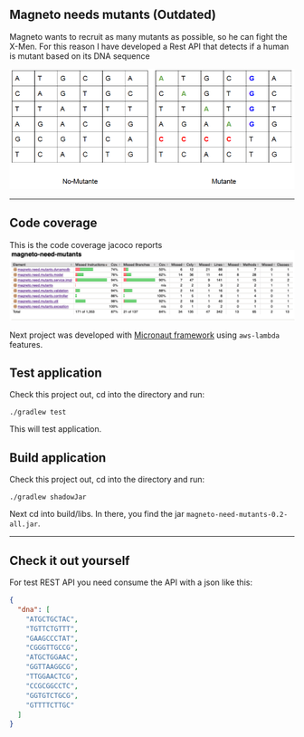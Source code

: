 ## Magneto needs mutants (Outdated)

Magneto wants to recruit as many mutants as possible, so he can fight the X-Men. For this reason I have developed a Rest
API that detects if a human is mutant based on its DNA sequence

![alt text](https://raw.githubusercontent.com/BrayanAriasH/magneto-need-mutants/master/src/main/resources/dnamutants.png)

---

## Code coverage

This is the code coverage jacoco reports
![alt text](https://raw.githubusercontent.com/BrayanAriasH/magneto-need-mutants/master/src/main/resources/code_coverage.png)

Next project was developed with [Micronaut framework](https://micronaut.io) using `aws-lambda` features.

## Test application

Check this project out, cd into the directory and run:

    ./gradlew test

This will test application.

## Build application

Check this project out, cd into the directory and run:

    ./gradlew shadowJar

Next cd into build/libs. In there, you find the jar `magneto-need-mutants-0.2-all.jar`.

---

## Check it out yourself

For test REST API you need consume the API with a json like this:

```json
{
  "dna": [
    "ATGCTGCTAC",
    "TGTTCTGTTT",
    "GAAGCCCTAT",
    "CGGGTTGCCG",
    "ATGCTGGAAC",
    "GGTTAAGGCG",
    "TTGGAACTCG",
    "CCGCGGCCTC",
    "GGTGTCTGCG",
    "GTTTTCTTGC"
  ]
}
```

